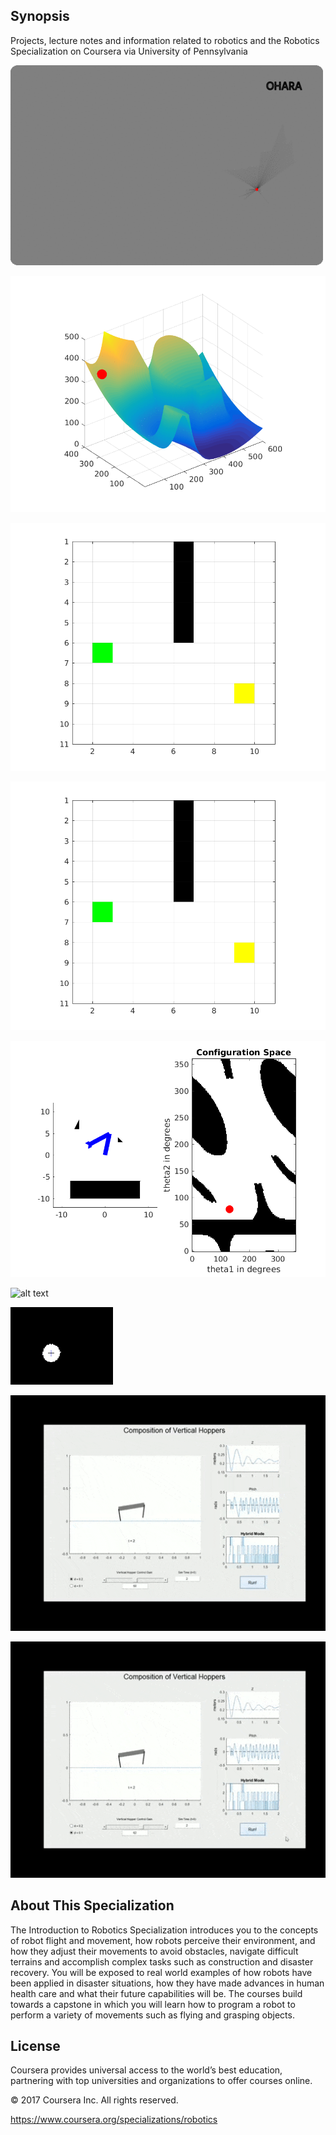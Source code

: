## Synopsis

Projects, lecture notes and information related to robotics and the Robotics Specialization on Coursera via University of Pennsylvania

![](https://github.com/Ohara124c41/Robotics-Specialization/blob/master/Estimation-Learning/Projects/Search_Agents.gif)

![alt text](https://github.com/Ohara124c41/Robotics-Specialization/blob/master/Estimation-Learning/Projects/Mobility.gif?raw=true)

![alt text](https://github.com/Ohara124c41/Robotics-Specialization/blob/master/Estimation-Learning/Projects/Grassfire%20Algorithm.gif?raw=true)

![alt text](https://github.com/Ohara124c41/Robotics-Specialization/blob/master/Estimation-Learning/Projects/Search%20Algorithm.gif?raw=true)

![alt text](https://github.com/Ohara124c41/Robotics-Specialization/blob/master/Estimation-Learning/Projects/Configuration%20Space.gif?raw=true)

![alt text](https://github.com/Ohara124c41/Robotics-Specialization/blob/master/Estimation-Learning/Projects/Aerial%20Robotics.gif?raw=true)

![alt text](https://github.com/Ohara124c41/Robotics-Specialization/blob/master/Estimation-Learning/Projects/Contact.gif?raw=true)

![alt text](https://github.com/Ohara124c41/Robotics-Specialization/blob/master/Estimation-Learning/Projects/Hopper01.gif)

![alt text](https://github.com/Ohara124c41/Robotics-Specialization/blob/master/Estimation-Learning/Projects/Hopper02.gif)


## About This Specialization

The Introduction to Robotics Specialization introduces you to the concepts of robot flight and movement, how robots perceive their environment, and how they adjust their movements to avoid obstacles, navigate difficult terrains and accomplish complex tasks such as construction and disaster recovery. You will be exposed to real world examples of how robots have been applied in disaster situations, how they have made advances in human health care and what their future capabilities will be. The courses build towards a capstone in which you will learn how to program a robot to perform a variety of movements such as flying and grasping objects.




## License

Coursera provides universal access to the world’s best education, partnering with top universities and organizations to offer courses online.

© 2017 Coursera Inc. All rights reserved.

https://www.coursera.org/specializations/robotics 

